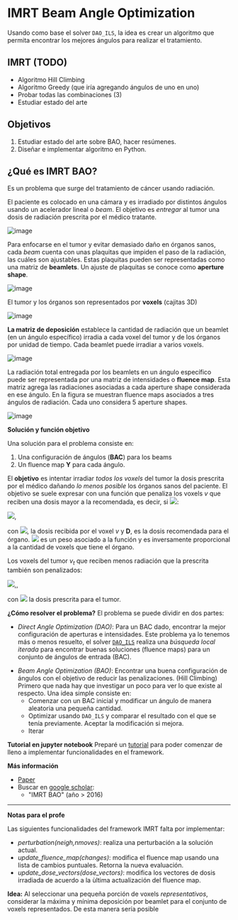 IMRT Beam Angle Optimization
==
Usando como base el solver `DAO_ILS`, la idea es crear un algoritmo que permita encontrar los mejores ángulos para realizar el tratamiento.


IMRT (TODO)
---

* Algoritmo Hill Climbing
* Algoritmo Greedy (que iría agregando ángulos de uno en uno)
* Probar todas las combinaciones (3)
* Estudiar estado del arte

Objetivos
--
1. Estudiar estado del arte sobre BAO, hacer resúmenes.
2. Diseñar e implementar algoritmo en Python.

¿Qué es IMRT BAO?
---
Es un problema que surge del tratamiento de cáncer usando radiación.

El paciente es colocado en una cámara y es irradiado por distintos ángulos usando un acelerador lineal o *beam*. El objetivo es *entregar* al tumor una dosis de radiación prescrita por el médico tratante.

![image](https://i.imgur.com/pcHMsyF.png)

Para enfocarse en el tumor y evitar demasiado daño en órganos sanos, cada *beam* cuenta con unas plaquitas que impiden el paso de la radiación, las cuáles son ajustables. Estas plaquitas pueden ser representadas como una matriz de **beamlets**. Un ajuste de plaquitas se conoce como **aperture shape**.

![image](https://i.imgur.com/FGb9GLX.png)

El tumor y los órganos son representados por **voxels** (cajitas 3D)

![image](https://i.imgur.com/A5yhCAo.png)

**La matriz de deposición** establece la cantidad de radiación que un beamlet (en un ángulo específico) irradia a cada voxel del tumor y de los órganos por unidad de tiempo. Cada beamlet puede irradiar a varios voxels.

![image](https://i.imgur.com/kMVBrfA.png)

La radiación total entregada por los beamlets en un ángulo específico puede ser representada por una matriz de intensidades o **fluence map**. Esta matriz agrega las radiaciones asociadas a cada aperture shape considerada en ese ángulo. 
En la figura se muestran fluence maps asociados a tres ángulos de radiación. Cada uno considera 5 aperture shapes.

![image](https://i.imgur.com/s8e9syt.png)

**Solución y función objetivo**

Una solución para el problema consiste en:

1. Una configuración de ángulos (**BAC**) para los beams
2. Un fluence map **Y** para cada ángulo.

El **objetivo** es intentar irradiar *todos los voxels* del tumor la dosis prescrita por el médico dañando *lo menos posible* los órganos sanos del paciente.
El objetivo se suele expresar con una función que penaliza los voxels *v* que reciben una dosis mayor a la recomendada, es decir, si <img src="https://render.githubusercontent.com/render/math?math=d_v(x) - D>0">:

<img src="https://render.githubusercontent.com/render/math?math=Pen(v) = \lambda \cdot (d_v(x) - D)^2">,

con <img src="https://render.githubusercontent.com/render/math?math=d_v(x)">, la dosis recibida por el voxel *v* y **D**, es la dosis recomendada para el órgano. <img src="https://render.githubusercontent.com/render/math?math=\lambda"> es un peso asociado a la función y es inversamente proporcional a la cantidad de voxels que tiene el órgano.

Los voxels del tumor $v_t$ que reciben menos radiación que la prescrita también son penalizados:

<img src="https://render.githubusercontent.com/render/math?math=Pen(v_t) = \lambda \cdot (D_t - d_{v_t}(x))^2">,, 

con <img src="https://render.githubusercontent.com/render/math?math=D_t"> la dosis prescrita para el tumor.

**¿Cómo resolver el problema?**
El problema se puede dividir en dos partes:

- *Direct Angle Optimization (DAO)*: Para un BAC dado, encontrar la mejor configuración de aperturas e intensidades. 
Este problema ya lo tenemos más o menos resuelto, el solver [`DAO_ILS`](https://github.com/rilianx/IMRTsolver) realiza una *búsqueda local iterada* para encontrar buenas soluciones (fluence maps) para un conjunto de ángulos de entrada (BAC).
* *Beam Angle Optimization (BAO)*: Encontrar una buena configuración de ángulos con el objetivo de reducir las penalizaciones. (Hill Climbing)
Primero que nada hay que investigar un poco para ver lo que existe al respecto.
Una idea simple consiste en:
	* Comenzar con un BAC inicial y modificar un ángulo de manera aleatoria una pequeña cantidad. 
	* Optimizar usando `DAO_ILS` y comparar el resultado con el que se tenía previamente. Aceptar la modificación si mejora.
	* Iterar

**Tutorial en jupyter notebook**
Preparé un [tutorial](https://github.com/rilianx/Research/blob/main/imrt_bao/tutorial.ipynb) para poder comenzar de lleno a implementar funcionalidades en el framework.


**Más información**
* [Paper](https://drive.google.com/file/d/1M0Pmn-tt4PVj5pRmWOJrnCF7j72p1tg4/view?usp=sharing)
* Buscar en [google scholar](https://scholar.google.com/):
	* "IMRT BAO" (año > 2016)

----
**Notas para el profe**

Las siguientes funcionalidades del framework IMRT falta por implementar:
* *perturbation(neigh,nmoves)*: realiza una perturbación a la solución actual.
* *update_fluence_map(changes)*: modifica el fluence map usando una lista de cambios puntuales. Retorna la nueva evaluación.
* *update_dose_vectors(dose_vectors)*: modifica los vectores de dosis irradiada de acuerdo a la ùltima actualización del fluence map.

**Idea:**
Al seleccionar una pequeña porción de voxels *representativos*, considerar la máxima y mínima deposición por beamlet para el conjunto de voxels representados. De esta manera sería posible 



<!--stackedit_data:
eyJoaXN0b3J5IjpbNjk1MDA5OTIyLC0yMDY3NDAyMzkwLDYzMD
I2MDkwMywxMTg2NDExNTUxLC0yMDA2MzU5NzA4LC02MjI4NzIw
ODYsNTE2MDI2MDY5XX0=
-->